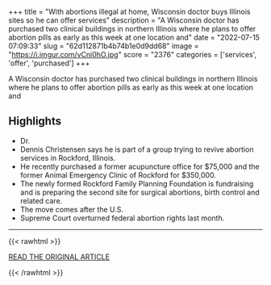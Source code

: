 +++
title = "With abortions illegal at home, Wisconsin doctor buys Illinois sites so he can offer services"
description = "A Wisconsin doctor has purchased two clinical buildings in northern Illinois where he plans to offer abortion pills as early as this week at one location and"
date = "2022-07-15 07:09:33"
slug = "62d112871b4b74b1e0d9dd68"
image = "https://i.imgur.com/vCni0hO.jpg"
score = "2376"
categories = ['services', 'offer', 'purchased']
+++

A Wisconsin doctor has purchased two clinical buildings in northern Illinois where he plans to offer abortion pills as early as this week at one location and

## Highlights

- Dr.
- Dennis Christensen says he is part of a group trying to revive abortion services in Rockford, Illinois.
- He recently purchased a former acupuncture office for $75,000 and the former Animal Emergency Clinic of Rockford for $350,000.
- The newly formed Rockford Family Planning Foundation is fundraising and is preparing the second site for surgical abortions, birth control and related care.
- The move comes after the U.S.
- Supreme Court overturned federal abortion rights last month.

---

{{< rawhtml >}}
  <p class="article-category">
    <a target="_blank" href="https://www.nbcnews.com/news/us-news/abortions-illegal-home-wisconsin-doctor-buys-illinois-sites-can-offer-rcna38151">READ THE ORIGINAL ARTICLE</a>
  </p>
{{< /rawhtml >}}
